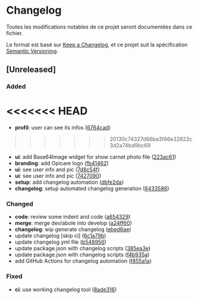 # Changelog

Toutes les modifications notables de ce projet seront documentées dans ce fichier.

Le format est basé sur [Keep a Changelog](https://keepachangelog.com/en/1.0.0/),
et ce projet suit la spécification [Semantic Versioning](https://semver.org/spec/v2.0.0.html).

## [Unreleased]
### Added
<<<<<<< HEAD
=======
- **profil**: user can see its infos ([6764cad](https://github.com/didierboka/opicare/commit/6764cad))
>>>>>>> 20130c74327d86ba3f86e32822c3d2a74bd9bc69
- **ui**: add Base64Image widget for show carnet photo file ([223ac61](https://github.com/didierboka/opicare/commit/223ac61))
- **branding**: add Opicare logo ([fb41462](https://github.com/didierboka/opicare/commit/fb41462))
- **ui**: see user info and pic ([7d8c54f](https://github.com/didierboka/opicare/commit/7d8c54f))
- **ui**: see user info and pic ([7427090](https://github.com/didierboka/opicare/commit/7427090))
- **setup**: add changelog automation ([dbfe2da](https://github.com/didierboka/opicare/commit/dbfe2da))
- **changelog**: setup automated changelog generation ([6433586](https://github.com/didierboka/opicare/commit/6433586))

### Changed
- **code**: review some indent and code ([a654329](https://github.com/didierboka/opicare/commit/a654329))
- **merge**: merge dev/abole into develop ([a24ff60](https://github.com/didierboka/opicare/commit/a24ff60))
- **changelog**: wip generate changelog ([ebed6ae](https://github.com/didierboka/opicare/commit/ebed6ae))
- update changelog [skip ci] ([6c1a79b](https://github.com/didierboka/opicare/commit/6c1a79b))
- update changelog.yml file ([b548956](https://github.com/didierboka/opicare/commit/b548956))
- update package.json with changelog scripts ([385ea3e](https://github.com/didierboka/opicare/commit/385ea3e))
- update package.json with changelog scripts ([f4b935a](https://github.com/didierboka/opicare/commit/f4b935a))
- add GitHub Actions for changelog automation ([f855a1a](https://github.com/didierboka/opicare/commit/f855a1a))

### Fixed
- **ci**: use working changelog tool ([8ade316](https://github.com/didierboka/opicare/commit/8ade316))

